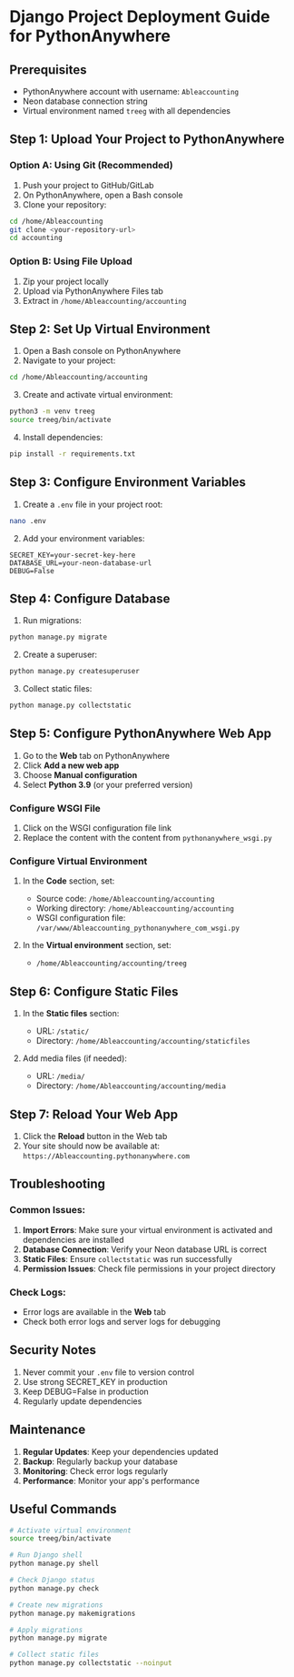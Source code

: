 # Django Project Deployment Guide for PythonAnywhere

## Prerequisites
- PythonAnywhere account with username: `Ableaccounting`
- Neon database connection string
- Virtual environment named `treeg` with all dependencies

## Step 1: Upload Your Project to PythonAnywhere

### Option A: Using Git (Recommended)
1. Push your project to GitHub/GitLab
2. On PythonAnywhere, open a Bash console
3. Clone your repository:
```bash
cd /home/Ableaccounting
git clone <your-repository-url>
cd accounting
```

### Option B: Using File Upload
1. Zip your project locally
2. Upload via PythonAnywhere Files tab
3. Extract in `/home/Ableaccounting/accounting`

## Step 2: Set Up Virtual Environment

1. Open a Bash console on PythonAnywhere
2. Navigate to your project:
```bash
cd /home/Ableaccounting/accounting
```

3. Create and activate virtual environment:
```bash
python3 -m venv treeg
source treeg/bin/activate
```

4. Install dependencies:
```bash
pip install -r requirements.txt
```

## Step 3: Configure Environment Variables

1. Create a `.env` file in your project root:
```bash
nano .env
```

2. Add your environment variables:
```
SECRET_KEY=your-secret-key-here
DATABASE_URL=your-neon-database-url
DEBUG=False
```

## Step 4: Configure Database

1. Run migrations:
```bash
python manage.py migrate
```

2. Create a superuser:
```bash
python manage.py createsuperuser
```

3. Collect static files:
```bash
python manage.py collectstatic
```

## Step 5: Configure PythonAnywhere Web App

1. Go to the **Web** tab on PythonAnywhere
2. Click **Add a new web app**
3. Choose **Manual configuration**
4. Select **Python 3.9** (or your preferred version)

### Configure WSGI File
1. Click on the WSGI configuration file link
2. Replace the content with the content from `pythonanywhere_wsgi.py`

### Configure Virtual Environment
1. In the **Code** section, set:
   - Source code: `/home/Ableaccounting/accounting`
   - Working directory: `/home/Ableaccounting/accounting`
   - WSGI configuration file: `/var/www/Ableaccounting_pythonanywhere_com_wsgi.py`

2. In the **Virtual environment** section, set:
   - `/home/Ableaccounting/accounting/treeg`

## Step 6: Configure Static Files

1. In the **Static files** section:
   - URL: `/static/`
   - Directory: `/home/Ableaccounting/accounting/staticfiles`

2. Add media files (if needed):
   - URL: `/media/`
   - Directory: `/home/Ableaccounting/accounting/media`

## Step 7: Reload Your Web App

1. Click the **Reload** button in the Web tab
2. Your site should now be available at: `https://Ableaccounting.pythonanywhere.com`

## Troubleshooting

### Common Issues:

1. **Import Errors**: Make sure your virtual environment is activated and dependencies are installed
2. **Database Connection**: Verify your Neon database URL is correct
3. **Static Files**: Ensure `collectstatic` was run successfully
4. **Permission Issues**: Check file permissions in your project directory

### Check Logs:
- Error logs are available in the **Web** tab
- Check both error logs and server logs for debugging

## Security Notes

1. Never commit your `.env` file to version control
2. Use strong SECRET_KEY in production
3. Keep DEBUG=False in production
4. Regularly update dependencies

## Maintenance

1. **Regular Updates**: Keep your dependencies updated
2. **Backup**: Regularly backup your database
3. **Monitoring**: Check error logs regularly
4. **Performance**: Monitor your app's performance

## Useful Commands

```bash
# Activate virtual environment
source treeg/bin/activate

# Run Django shell
python manage.py shell

# Check Django status
python manage.py check

# Create new migrations
python manage.py makemigrations

# Apply migrations
python manage.py migrate

# Collect static files
python manage.py collectstatic --noinput
``` 